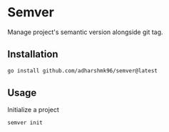 # Semver

Manage project's semantic version alongside git tag.

## Installation

```bash
go install github.com/adharshmk96/semver@latest
```

## Usage

Initialize a project

```bash
semver init
```


